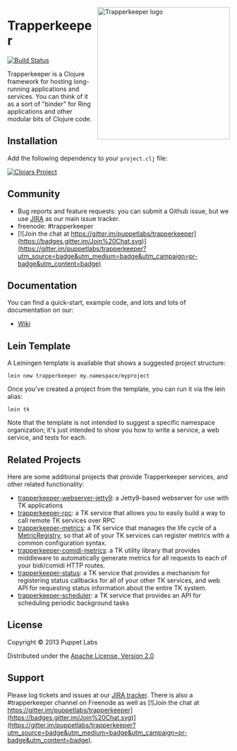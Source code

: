 <img src="http://images4.fanpop.com/image/photos/21500000/4x12-Trapper-Keeper-south-park-21568387-720-540.jpg"
 alt="Trapperkeeper logo" title="hold it" align="right" height="300px" />

# Trapperkeeper

[![Build Status](https://travis-ci.org/puppetlabs/trapperkeeper.png?branch=master)](https://travis-ci.org/puppetlabs/trapperkeeper)

Trapperkeeper is a Clojure framework for hosting long-running applications and services.
You can think of it as a sort of "binder" for Ring applications and other modular bits of Clojure code.

## Installation

Add the following dependency to your `project.clj` file:

[![Clojars Project](http://clojars.org/puppetlabs/trapperkeeper/latest-version.svg)](http://clojars.org/puppetlabs/trapperkeeper)

## Community

* Bug reports and feature requests: you can submit a Github issue, but we use [JIRA](https://tickets.puppetlabs.com/browse/TK) as our main issue tracker.
* freenode: #trapperkeeper
* [![Join the chat at https://gitter.im/puppetlabs/trapperkeeper](https://badges.gitter.im/Join%20Chat.svg)](https://gitter.im/puppetlabs/trapperkeeper?utm_source=badge&utm_medium=badge&utm_campaign=pr-badge&utm_content=badge)



## Documentation

You can find a quick-start, example code, and lots and lots of documentation on our:

* [Wiki](https://github.com/puppetlabs/trapperkeeper/wiki)

## Lein Template

A Leiningen template is available that shows a suggested project structure:

    lein new trapperkeeper my.namespace/myproject
    
Once you've created a project from the template, you can run it via the lein alias:

    lein tk

Note that the template is not intended to suggest a specific namespace organization;
it's just intended to show you how to write a service, a web service, and tests
for each.

## Related Projects

Here are some additional projects that provide Trapperkeeper services, and
other related functionality:

* [trapperkeeper-webserver-jetty9](https://github.com/puppetlabs/trapperkeeper-webserver-jetty9): a Jetty9-based webserver for use with TK applications
* [trapperkeeper-rpc](https://github.com/puppetlabs/trapperkeeper-rpc): a TK service that allows you to easily build a way to call remote TK services over RPC
* [trapperkeeper-metrics](https://github.com/puppetlabs/trapperkeeper-metrics): a TK service that manages the life cycle of a [MetricRegistry](https://github.com/dropwizard/metrics), so that all of your TK services can register metrics with a common configuration syntax.
* [trapperkeeper-comidi-metrics](https://github.com/puppetlabs/trapperkeeper-comidi-metrics): a TK utility library that provides middleware to automatically generate metrics for all requests to each of your bidi/comidi HTTP routes.
* [trapperkeeper-status](https://github.com/puppetlabs/trapperkeeper-status): a TK service that provides a mechanism for registering status callbacks for all of your other TK services, and web API for requesting status information about the entire TK system.
* [trapperkeeper-scheduler](https://github.com/puppetlabs/trapperkeeper-scheduler): a TK service that provides an API for scheduling periodic background tasks

## License

Copyright © 2013 Puppet Labs

Distributed under the [Apache License, Version 2.0](http://www.apache.org/licenses/LICENSE-2.0.html)

## Support

Please log tickets and issues at our [JIRA tracker](https://tickets.puppetlabs.com/browse/TK).
There is also a #trapperkeeper channel on Freenode as well as [![Join the chat at https://gitter.im/puppetlabs/trapperkeeper](https://badges.gitter.im/Join%20Chat.svg)](https://gitter.im/puppetlabs/trapperkeeper?utm_source=badge&utm_medium=badge&utm_campaign=pr-badge&utm_content=badge).
